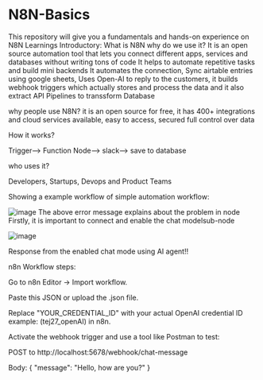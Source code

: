 # N8N-Basics
This repository will give you a fundamentals and hands-on experience on N8N Learnings
Introductory:
What is N8N why do we use it?
It is an open source automation tool that lets you connect different apps, services and databases without writing tons of code
It helps to automate repetitive tasks and build mini backends
It automates the connection, Sync airtable entries using google sheets, Uses Open-AI to reply to the customers, it builds webhook triggers which actually stores and process the data and it also extract API Pipelines to transsform Database

why people use N8N?
it is an open source for free, it has 400+ integrations and cloud services available, easy to access, secured full control over data

How it works?

Trigger--> Function Node--> slack--> save to database

who uses it?

Developers, Startups, Devops and Product Teams

Showing a example workflow of simple automation workflow:

![image](https://github.com/user-attachments/assets/5ba66b67-5796-4619-8138-79999e9bb7eb)
The above error message explains about the problem in node
Firstly, it is important to connect and enable the chat modelsub-node

![image](https://github.com/user-attachments/assets/5b8c324e-a32c-46e2-91f1-9ab9ea425fae)

Response from the enabled  chat mode using AI agent!!



 n8n Workflow steps:

Go to n8n Editor → Import workflow.

Paste this JSON or upload the .json file.

Replace "YOUR_CREDENTIAL_ID" with your actual OpenAI credential ID example: (tej27_openAI) in n8n.

Activate the webhook trigger and use a tool like Postman to test:

POST to http://localhost:5678/webhook/chat-message

Body: { "message": "Hello, how are you?" }

